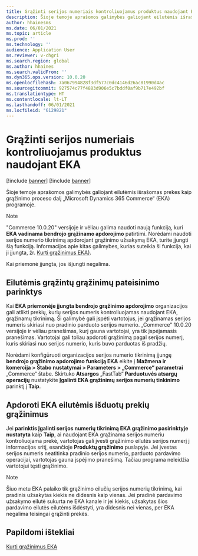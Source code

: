 ```yaml
---
title: Grąžinti serijos numeriais kontroliuojamus produktus naudojant EKA
description: Šioje temoje aprašomos galimybės galiojant eilutėmis išrašomas prekes kaip grąžinimo proceso dalį „Microsoft Dynamics 365 Commerce“ (EKA) programoje.
author: hhainesms
ms.date: 06/01/2021
ms.topic: article
ms.prod: ''
ms.technology: ''
audience: Application User
ms.reviewer: v-chgri
ms.search.region: global
ms.author: hhaines
ms.search.validFrom: ''
ms.dyn365.ops.version: 10.0.20
ms.openlocfilehash: 7a067994828f3df577c0dc4146d26ac81990d4ac
ms.sourcegitcommit: 927574c77f4883d906e5c7bddf0af9b717e492bf
ms.translationtype: HT
ms.contentlocale: lt-LT
ms.lasthandoff: 06/01/2021
ms.locfileid: "6129821"
---
```

# <a name="return-serial-numbercontrolled-products-in-pos"></a>Grąžinti serijos numeriais kontroliuojamus produktus naudojant EKA

[!include [banner](includes/banner.md)]
[!include [banner](includes/preview-banner.md)]

Šioje temoje aprašomos galimybės galiojant eilutėmis išrašomas prekes kaip grąžinimo proceso dalį „Microsoft Dynamics 365 Commerce“ (EKA) programoje.

> [!NOTE]
> "Commerce 10.0.20" versijoje ir vėliau galima naudoti naują funkciją, kuri **EKA vadinama bendrojo grąžinamo apdorojimo** patirtimi. Norėdami naudoti serijos numerio tikrinimą apdorojant grąžinimo užsakymą EKA, turite įjungti šią funkciją. Informacijos apie kitas galimybes, kurias suteikia ši funkcija, kai ji įjungta, žr. [Kurti grąžinimus EKA)](POS-returns.md).
>
> Kai priemonė įjungta, jos išjungti negalima.

## <a name="options-for-validating-serialized-returns"></a>Eilutėmis grąžintų grąžinimų pateisinimo parinktys

Kai **EKA priemonėje įjungta bendrojo grąžinimo apdorojimo** organizacijos gali atlikti prekių, kurių serijos numeris kontroliuojamas naudojant EKA, grąžinamų tikrinimą. Ši galimybė gali įspėti vartotojus, jei grąžinamas serijos numeris skiriasi nuo pradinio parduoto serijos numerio. „Commerce" 10.0.20 versijoje ir vėliau pranešimas, kurį gauna vartotojai, yra tik įspėjamasis pranešimas. Vartotojai gali toliau apdoroti grąžinimą pagal serijos numerį, kuris skiriasi nuo serijos numerio, kuris buvo parduotas iš pradžių.

Norėdami konfigūruoti organizacijos serijos numerio tikrinimą įjungę **bendrojo grąžinimo apdorojimo funkciją EKA** eikite į **Mažmena ir komercija \> Štabo nustatymai \> Parameters \> „Commerce“ parametrai** „Commerce“ štabe. Skirtuko **Atsargos** „FastTab“ **Parduotuvės atsargų operacijų** nustatykite **Įgalinti EKA grąžinimų serijos numerių tinkinimo** parinktį į **Taip**.

## <a name="process-returns-for-serialized-items-in-pos"></a>Apdoroti EKA eilutėmis išduotų prekių grąžinimus

Jei **parinktis Įgalinti serijos numerių tikrinimą EKA grąžinimo pasirinktyje nustatyta** kaip **Taip**, ai naudojant EKA grąžinama serijos numeriu kontroliuojama prekė, vartotojas gali įvesti grąžinimo eilutės serijos numerį į informacijos sritį, esančioje **Produktų grąžinimo** puslapyje. Jei įvestas serijos numeris neatitinka pradinio serijos numerio, parduoto pardavimo operacijai, vartotojas gauna įspėjimo pranešimą. Tačiau programa neleidžia vartotojui tęsti grąžinimo.

> [!NOTE]
> Šiuo metu EKA palaiko tik grąžinimo eilučių serijos numerių tikrinimą, kai pradinis užsakytas kiekis ne didesnis kaip vienas. Jei pradinė pardavimo užsakymo eilutė sukurta ne EKA kanale ir jei kiekis, užsakytas šios pardavimo eilutės eilutėms išdėstyti, yra didesnis nei vienas, per EKA negalima teisingai grąžinti prekės.

## <a name="additional-resources"></a>Papildomi ištekliai

[Kurti grąžinimus EKA](POS-returns.md)
